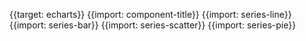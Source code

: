 {{target: echarts}}
{{import: component-title}}
{{import: series-line}}
{{import: series-bar}}
{{import: series-scatter}}
{{import: series-pie}}